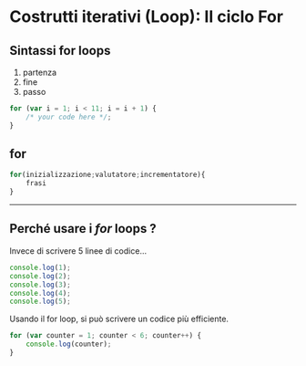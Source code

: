 # Costrutti iterativi (Loop): Il ciclo For

## Sintassi for loops 

1. partenza
2. fine
3. passo 

```javascript
for (var i = 1; i < 11; i = i + 1) {
    /* your code here */;
}
```

## for
```javascript
for(inizializzazione;valutatore;incrementatore){
    frasi
}
```

---

## Perché usare i *for* loops ? 
Invece di scrivere 5 linee di codice...

```javascript
console.log(1);
console.log(2);
console.log(3);
console.log(4);
console.log(5);
```

Usando il for loop, si può scrivere un codice più efficiente.

```javascript
for (var counter = 1; counter < 6; counter++) {
	console.log(counter);
}
```
